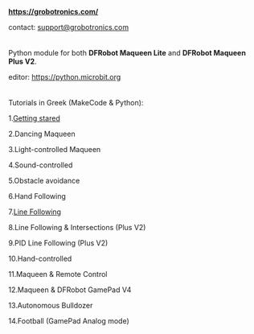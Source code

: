 **https://grobotronics.com/**

contact: support@grobotronics.com
<br> <br> <br>
Python module for both **DFRobot Maqueen Lite** and **DFRobot Maqueen Plus V2**.

editor: https://python.microbit.org
<br> <br> <br>
Tutorials in Greek (MakeCode & Python):

1.[Getting stared](https://blog.grobotronics.com/?p=3251)

2.Dancing Maqueen

3.Light-controlled Maqueen

4.Sound-controlled

5.Obstacle avoidance

6.Hand Following

7.[Line Following](https://blog.grobotronics.com/?p=3327)

8.Line Following & Intersections (Plus V2)

9.PID Line Following (Plus V2)

10.Hand-controlled

11.Maqueen & Remote Control

12.Maqueen & DFRobot GamePad V4

13.Autonomous Bulldozer

14.Football (GamePad Analog mode)











